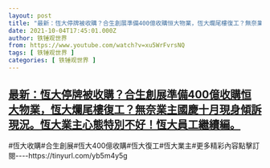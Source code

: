 ```yaml
---
layout: post
title: "最新：恆大停牌被收購？合生創展準備400億收購恒大物業，恆大爛尾樓復工？無奈業主國慶十月現身傾訴現況。恆大業主心態特別不好！恆大員工繼續編。"
date: 2021-10-04T17:45:01.000Z
author: 铁锤观世界
from: https://www.youtube.com/watch?v=xu5WrFvrsNQ
tags: [ 铁锤观世界 ]
categories: [ 铁锤观世界 ]
---
```

<!--1633369501000-->
[最新：恆大停牌被收購？合生創展準備400億收購恒大物業，恆大爛尾樓復工？無奈業主國慶十月現身傾訴現況。恆大業主心態特別不好！恆大員工繼續編。](https://www.youtube.com/watch?v=xu5WrFvrsNQ)
------

<div>
#恆大收購#合生創展#恆大400億收購#恆大復工#恆大業主#更多精彩內容點擊訂閱----https://tinyurl.com/yb5m4y5g
</div>
